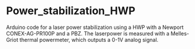 # Power_stabilization_HWP
Arduino code for a laser power stabilization using a HWP with a Newport CONEX-AG-PR100P and a PBZ. The laserpower is measured with a Melles-Griot thermal powermeter, which outputs a 0-1V analog signal.
